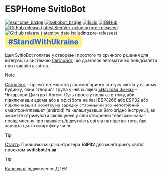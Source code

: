 # ESPHome SvitloBot

[![esphome_badge](https://img.shields.io/badge/ESPHome-Config-blue.svg)](https://esphome.io/)
[![svitlobot_badge](https://img.shields.io/badge/Svitlo-Bot-orange.svg)](https://svitlobot.in.ua/)
[![Build](https://github.com/andrewjswan/svitlobot/actions/workflows/build.yaml/badge.svg)](https://github.com/andrewjswan/svitlobot/actions/workflows/build.yaml)
[![GitHub](https://img.shields.io/github/license/andrewjswan/svitlobot?color=blue)](https://github.com/andrewjswan/svitlobot/blob/main/LICENSE)
[![GitHub release (latest SemVer including pre-releases)](https://img.shields.io/github/v/release/andrewjswan/svitlobot?include_prereleases)](https://github.com/andrewjswan/svitlobot/releases)
[![GitHub release (latest by date including pre-releases)](https://img.shields.io/github/downloads-pre/andrewjswan/svitlobot/latest/total?label=release@downloads)](https://github.com/andrewjswan/svitlobot/releases)
[![StandWithUkraine](https://raw.githubusercontent.com/vshymanskyy/StandWithUkraine/main/badges/StandWithUkraine.svg)](https://github.com/vshymanskyy/StandWithUkraine/blob/main/docs/README.md)

Ідея SvitloBot полягає у створенні простого та зручного рішення для інтеграції з системою [СвітлоБот](https://svitlobot.in.ua/), що дозволяє автоматично повідомляти про наявність світла.

> [!NOTE]
> [СвітлоБот](https://svitlobot.in.ua/) - проект ентузіастів для моніторингу статусу світла у вашому будинку, який створила група учнів із ліцею [«Наукова&#160;Зміна»](https://naukova-zmina.org.ua/) - Чигарьови Дмитро і Артем. Суть проекту полягає в тому, аби підключивши вдома або в офісі бота на базі ESP8266 або ESP32 або підключивши в розетку на зарядку старенький або непотрібний смартфон/планшет (android) та налаштувавши його згідно інструкції, ви зможете отримувати сповіщення у свій створений телеграм-канал повідомлення про наявність/відсутність світла на підставі того, йде зарядка цього смартфону чи ні. 

> [!TIP]
> [Стаття](https://telegra.ph/Proshivka-m%D1%96krokontrolera-esp32-dlya-mon%D1%96toringu-sv%D1%96tla-proektom-svitlobotinua-08-15): Прошивка мікроконтролера **ESP32** для моніторингу світла проектом **svitlobot.in.ua**

> [!TIP]
> [Календарі](https://github.com/andrewjswan/dtek-blackout-schedule-calendars) відключення ДТЕК 
